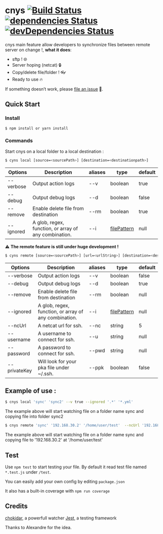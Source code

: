 # cnys [![Build Status](https://travis-ci.org/FabienGreard/cnys.svg?branch=master)](https://travis-ci.org/FabienGreard/cnys)[![dependencies Status](https://david-dm.org/FabienGreard/cnys/status.svg)](https://david-dm.org/FabienGreard/cnys)[![devDependencies Status](https://david-dm.org/FabienGreard/cnys/dev-status.svg)](https://david-dm.org/FabienGreard/cnys?type=dev)

cnys main feature allow developers to synchronize files between remote server on change !, **what it does**:

- sftp ! :globe_with_meridians:
- Server hoping (netcat) :lock:
- Copy/delete file/folder ! :eyeglasses:
- Ready to use :fire:

If something doesn’t work, please [file an issue](https://github.com/FabienGreard/cnys/issues/new) :bug:.

## Quick Start

### Install

```sh
$ npm install or yarn install
```

### Commands

Start cnys on a local folder to a local destination :

```sh
$ cyns local [source=<sourcePath>] [destination=<destinationpath>]
```

| Options   | Description                                           | aliases | type                                                  | default |
| --------- | ----------------------------------------------------- | ------- | ----------------------------------------------------- | ------- |
| --verbose | Output action logs                                    | --v     | boolean                                               | true    |
| --debug   | Output debug logs                                     | --d     | boolean                                               | false   |
| --remove  | Enable delete file from destination                   | --rm    | boolean                                               | true    |
| --ignored | A glob, regex, function, or array of any combination. | --i     | [filePattern](https://github.com/micromatch/anymatch) | null    |

:warning: **The remote feature is still under huge development !**

```sh
$ cyns remote [source=<sourcePath>] [url=<urlString>] [destination=<destinationpath>]
```

| Options      | Description                                           | aliases | type                                                  | default |
| ------------ | ----------------------------------------------------- | ------- | ----------------------------------------------------- | ------- |
| --verbose    | Output action logs                                    | --v     | boolean                                               | false   |
| --debug      | Output debug logs                                     | --d     | boolean                                               | true    |
| --remove     | Enable delete file from destination                   | --rm    | boolean                                               | null    |
| --ignored    | A glob, regex, function, or array of any combination. | --i     | [filePattern](https://github.com/micromatch/anymatch) | null    |
| --ncUrl      | A netcat url for ssh.                                 | --nc    | string                                                | 5       |
| --username   | A username to connect for ssh.                        | --u     | string                                                | null    |
| --password   | A password to connect for ssh.                        | --pwd   | string                                                | null    |
| --privateKey | Will look for your pka file under ~/.ssh.             | --ppk   | boolean                                               | false   |

## Example of use :

```sh
$ cnys local 'sync' 'sync2' --v true --ignored '.*' '*.yml'
```

The example above will start watching file on a folder name sync and copying file into folder sync2

```sh
$ cnys remote 'sync' '192.168.30.2' '/home/user/test'  --ncUrl '192.168.30.3' --username 'fgreard' --privateKey true
```

The example above will start watching file on a folder name sync and copying file to '192.168.30.2' at '/home/user/test'

## Test

Use `npm test` to start testing your file. By default it read test file named `*.test.js` under `/test`.

You can easily add your own config by editing `package.json`

It also has a built-in coverage with `npm run coverage`

## Credits

[chokidar](https://github.com/paulmillr/chokidar), a powerfull watcher
[Jest](https://facebook.github.io/jest/), a testing framework

Thanks to Alexandre for the idea.

